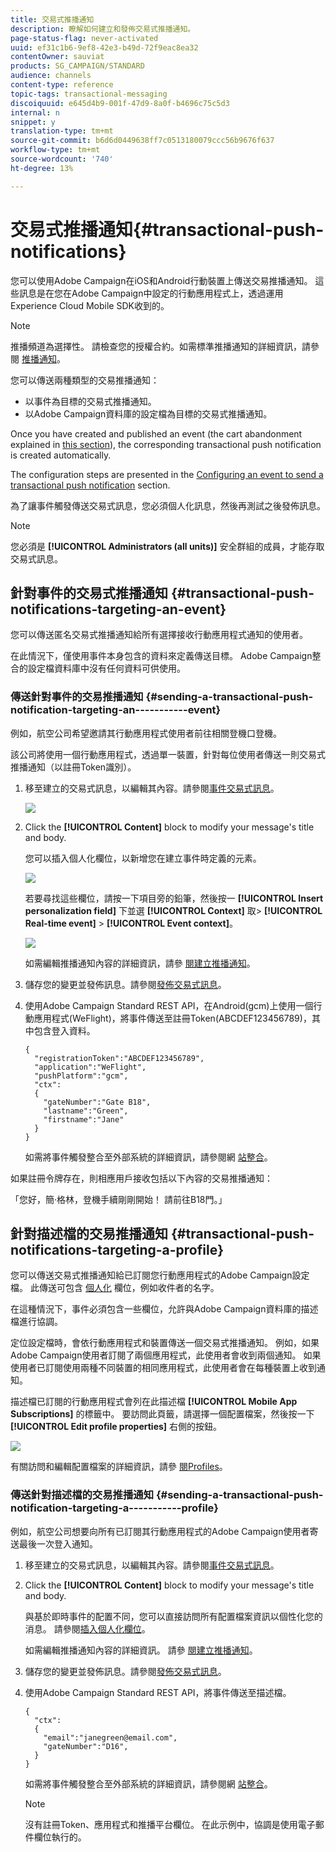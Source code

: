 ```yaml
---
title: 交易式推播通知
description: 瞭解如何建立和發佈交易式推播通知。
page-status-flag: never-activated
uuid: ef31c1b6-9ef8-42e3-b49d-72f9eac8ea32
contentOwner: sauviat
products: SG_CAMPAIGN/STANDARD
audience: channels
content-type: reference
topic-tags: transactional-messaging
discoiquuid: e645d4b9-001f-47d9-8a0f-b4696c75c5d3
internal: n
snippet: y
translation-type: tm+mt
source-git-commit: b6d6d0449638ff7c0513180079ccc56b9676f637
workflow-type: tm+mt
source-wordcount: '740'
ht-degree: 13%

---
```



# 交易式推播通知{#transactional-push-notifications}

您可以使用Adobe Campaign在iOS和Android行動裝置上傳送交易推播通知。 這些訊息是在您在Adobe Campaign中設定的行動應用程式上，透過運用Experience Cloud Mobile SDK收到的。

>[!NOTE]
>
>推播頻道為選擇性。 請檢查您的授權合約。如需標準推播通知的詳細資訊，請參閱 [推播通知](../../channels/using/about-push-notifications.md)。

您可以傳送兩種類型的交易推播通知：

* 以事件為目標的交易式推播通知。
* 以Adobe Campaign資料庫的設定檔為目標的交易式推播通知。

Once you have created and published an event (the cart abandonment explained in [this section](../../channels/using/getting-started-with-transactional-msg.md#transactional-messaging-operating-principle)), the corresponding transactional push notification is created automatically.

The configuration steps are presented in the [Configuring an event to send a transactional push notification](../../administration/using/configuring-transactional-messaging.md#use-case--configuring-an-event-to-send-a-transactional-message) section.

為了讓事件觸發傳送交易式訊息，您必須個人化訊息，然後再測試之後發佈訊息。

>[!NOTE]
>
>您必須是 **[!UICONTROL Administrators (all units)]** 安全群組的成員，才能存取交易式訊息。

## 針對事件的交易式推播通知 {#transactional-push-notifications-targeting-an-event}

您可以傳送匿名交易式推播通知給所有選擇接收行動應用程式通知的使用者。

在此情況下，僅使用事件本身包含的資料來定義傳送目標。 Adobe Campaign整合的設定檔資料庫中沒有任何資料可供使用。

### 傳送針對事件的交易推播通知 {#sending-a-transactional-push-notification-targeting-an-----------event}

例如，航空公司希望邀請其行動應用程式使用者前往相關登機口登機。

該公司將使用一個行動應用程式，透過單一裝置，針對每位使用者傳送一則交易式推播通知（以註冊Token識別）。

1. 移至建立的交易式訊息，以編輯其內容。請參閱[事件交易式訊息](../../channels/using/event-transactional-messages.md)。

   ![](assets/message-center_push_message.png)

1. Click the **[!UICONTROL Content]** block to modify your message&#39;s title and body.

   您可以插入個人化欄位，以新增您在建立事件時定義的元素。

   ![](assets/message-center_push_content.png)

   若要尋找這些欄位，請按一下項目旁的鉛筆，然後按一 **[!UICONTROL Insert personalization field]** 下並選 **[!UICONTROL Context]** 取> **[!UICONTROL Real-time event]** > **[!UICONTROL Event context]**。

   ![](assets/message-center_push_personalization.png)

   如需編輯推播通知內容的詳細資訊，請參 [閱建立推播通知](../../channels/using/preparing-and-sending-a-push-notification.md)。

1. 儲存您的變更並發佈訊息。請參閱[發佈交易式訊息](../../channels/using/event-transactional-messages.md#publishing-a-transactional-message)。

1. 使用Adobe Campaign Standard REST API，在Android(gcm)上使用一個行動應用程式(WeFlight)，將事件傳送至註冊Token(ABCDEF123456789)，其中包含登入資料。

   ```
   {
     "registrationToken":"ABCDEF123456789",
     "application":"WeFlight",
     "pushPlatform":"gcm",
     "ctx":
     {
       "gateNumber":"Gate B18",
       "lastname":"Green",
       "firstname":"Jane"
     }
   }
   ```

   如需將事件觸發整合至外部系統的詳細資訊，請參閱網 [站整合](../../administration/using/configuring-transactional-messaging.md#integrating-the-triggering-of-the-event-in-a-website)。

如果註冊令牌存在，則相應用戶接收包括以下內容的交易推播通知：

「您好，簡·格林，登機手續剛剛開始！ 請前往B18門。」

## 針對描述檔的交易推播通知 {#transactional-push-notifications-targeting-a-profile}

您可以傳送交易式推播通知給已訂閱您行動應用程式的Adobe Campaign設定檔。 此傳送可包含 [個人化](../../designing/using/personalization.md#inserting-a-personalization-field) 欄位，例如收件者的名字。

在這種情況下，事件必須包含一些欄位，允許與Adobe Campaign資料庫的描述檔進行協調。

定位設定檔時，會依行動應用程式和裝置傳送一個交易式推播通知。 例如，如果Adobe Campaign使用者訂閱了兩個應用程式，此使用者會收到兩個通知。 如果使用者已訂閱使用兩種不同裝置的相同應用程式，此使用者會在每種裝置上收到通知。

描述檔已訂閱的行動應用程式會列在此描述檔 **[!UICONTROL Mobile App Subscriptions]** 的標籤中。 要訪問此頁籤，請選擇一個配置檔案，然後按一下 **[!UICONTROL Edit profile properties]** 右側的按鈕。

![](assets/push_notif_subscriptions.png)

有關訪問和編輯配置檔案的詳細資訊，請參 [閱Profiles](../../audiences/using/creating-profiles.md)。

### 傳送針對描述檔的交易推播通知 {#sending-a-transactional-push-notification-targeting-a-----------profile}

例如，航空公司想要向所有已訂閱其行動應用程式的Adobe Campaign使用者寄送最後一次登入通知。

1. 移至建立的交易式訊息，以編輯其內容。請參閱[事件交易式訊息](../../channels/using/event-transactional-messages.md)。

1. Click the **[!UICONTROL Content]** block to modify your message&#39;s title and body.

   與基於即時事件的配置不同，您可以直接訪問所有配置檔案資訊以個性化您的消息。 請參閱[插入個人化欄位](../../designing/using/personalization.md#inserting-a-personalization-field)。

   如需編輯推播通知內容的詳細資訊。 請參 [閱建立推播通知](../../channels/using/preparing-and-sending-a-push-notification.md)。

1. 儲存您的變更並發佈訊息。請參閱[發佈交易式訊息](../../channels/using/event-transactional-messages.md#publishing-a-transactional-message)。
1. 使用Adobe Campaign Standard REST API，將事件傳送至描述檔。

   ```
   {
     "ctx":
     {
       "email":"janegreen@email.com",
       "gateNumber":"D16",
     }
   }
   ```

   如需將事件觸發整合至外部系統的詳細資訊，請參閱網 [站整合](../../administration/using/configuring-transactional-messaging.md#integrating-the-triggering-of-the-event-in-a-website)。

   >[!NOTE]
   >
   >沒有註冊Token、應用程式和推播平台欄位。 在此示例中，協調是使用電子郵件欄位執行的。
